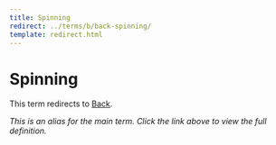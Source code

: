 ```yaml
---
title: Spinning
redirect: ../terms/b/back-spinning/
template: redirect.html
---
```


# Spinning

This term redirects to [Back](../terms/b/back-spinning/).

*This is an alias for the main term. Click the link above to view the full definition.*

